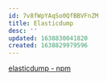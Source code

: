 ```yaml
---
id: 7v8fWpYAqSo0QfBBVFnZM
title: Elasticdump
desc: ''
updated: 1638830041820
created: 1638829979596
---
```


[elasticdump - npm](https://www.npmjs.com/package/elasticdump)


